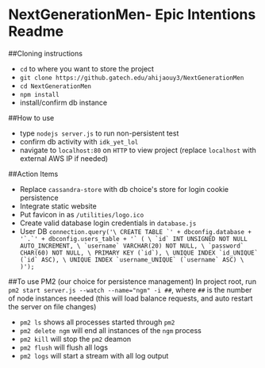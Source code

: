 # NextGenerationMen- Epic Intentions Readme

##Cloning instructions
  - `cd` to where you want to store the project
  - `git clone https://github.gatech.edu/ahijaouy3/NextGenerationMen`
  - `cd NextGenerationMen`
  - `npm install`
  - install/confirm db instance

##How to use
  - type `nodejs server.js` to run non-persistent test
  - confirm db activity with `idk_yet_lol`
  - navigate to `localhost:80` on `HTTP` to view project (replace `localhost` with external AWS IP if needed)

##Action Items
  - Replace `cassandra-store` with db choice's store for login cookie persistence
  - Integrate static website
  - Put favicon in as `/utilities/logo.ico`
  - Create valid database login credentials in `database.js`
  - User DB ```connection.query('\
    CREATE TABLE `' + dbconfig.database + '`.`' + dbconfig.users_table + '` ( \
        `id` INT UNSIGNED NOT NULL AUTO_INCREMENT, \
        `username` VARCHAR(20) NOT NULL, \
        `password` CHAR(60) NOT NULL, \
            PRIMARY KEY (`id`), \
        UNIQUE INDEX `id_UNIQUE` (`id` ASC), \
        UNIQUE INDEX `username_UNIQUE` (`username` ASC) \
    )');```

##To use PM2 (our choice for persistence management)
  In project root, run `pm2 start server.js --watch --name="ngm" -i ##`, where `##` is the number of node instances needed (this will load balance requests, and auto restart the server on file changes)
  - `pm2 ls` shows all processes started through `pm2`
  - `pm2 delete ngm` will end all instances of the `ngm` process
  - `pm2 kill` will stop the `pm2` deamon
  - `pm2 flush` will flush all logs
  - `pm2 logs` will start a stream with all log output
